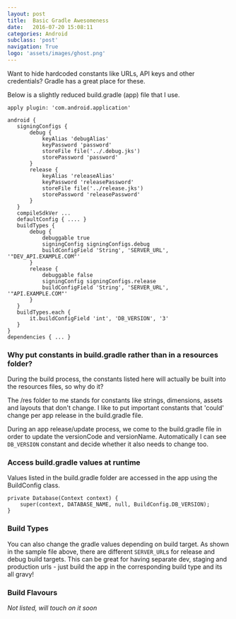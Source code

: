 ```yaml
---
layout: post
title:  Basic Gradle Awesomeness
date:   2016-07-20 15:08:11
categories: Android
subclass: 'post'
navigation: True
logo: 'assets/images/ghost.png'
---
```


Want to hide hardcoded constants like URLs, API keys and other credentials? Gradle has a great place for these.

Below is a slightly reduced build.gradle (app) file that I use.

```language=gradle
apply plugin: 'com.android.application'

android {
   signingConfigs {
       debug {
           keyAlias 'debugAlias'
           keyPassword 'password'
           storeFile file('../.debug.jks')
           storePassword 'password'
       }
       release {
           keyAlias 'releaseAlias'
           keyPassword 'releasePassword'
           storeFile file('../release.jks')
           storePassword 'releasePassword'
       }
   }
   compileSdkVer ...
   defaultConfig { .... }
   buildTypes {
       debug {
           debuggable true
           signingConfig signingConfigs.debug
           buildConfigField 'String', 'SERVER_URL', '"DEV_API.EXAMPLE.COM"'
       }
       release {
           debuggable false
           signingConfig signingConfigs.release
           buildConfigField 'String', 'SERVER_URL', '"API.EXAMPLE.COM"'
       }
   }
   buildTypes.each {
       it.buildConfigField 'int', 'DB_VERSION', '3'
   }
}
dependencies { ... }
```

### Why put constants in build.gradle rather than in a resources folder?

During the build process, the constants listed here will actually be built into the resources files, so why do it?

The /res folder to me stands for constants like strings, dimensions, assets and layouts that don't change. I like to put important constants that 'could' change per app release in the build.gradle file.

During an app release/update process, we come to the build.gradle file in order to update the versionCode and versionName. Automatically I can see `DB_VERSION` constant and decide whether it also needs to change too.

### Access build.gradle values at runtime

Values listed in the build.gradle folder are accessed in the app using the BuildConfig class.

```language=java
private Database(Context context) {
    super(context, DATABASE_NAME, null, BuildConfig.DB_VERSION);
}
```

### Build Types

You can also change the gradle values depending on build target. As shown in the sample file above, there are different `SERVER_URL`s for release and debug build targets. This can be great for having separate dev, staging and production urls - just build the app in the corresponding build type and its all gravy!

### Build Flavours

*Not listed, will touch on it soon*

